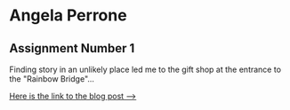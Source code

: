 # Angela Perrone



## Assignment Number 1

Finding story in an unlikely place led me to the gift shop at the entrance to the "Rainbow Bridge"...


[Here is the link to the blog post -->](http://www.angelaitp.com/2016/02/01/discovering-story/)


